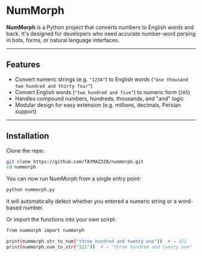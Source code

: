 # NumMorph

**NumMorph** is a Python project that converts numbers to English words and back. It's designed for developers who need accurate number-word parsing in bots, forms, or natural language interfaces.

---

## Features

- Convert numeric strings (e.g. `"1234"`) to English words (`"one thousand two hundred and thirty four"`)
- Convert English words (`"two hundred and five"`) to numeric form (`205`)
- Handles compound numbers, hundreds, thousands, and "and" logic
- Modular design for easy extension (e.g. millions, decimals, Persian support)

---

## Installation

Clone the repo:

```bash
git clone https://github.com/TAYMAZ328/nummorph.git
cd nummorph
```

You can now run NumMorph from a single entry point:

```bash
python nummorph.py
```
It will automatically detect whether you entered a numeric string or a word-based number.


Or import the functions into your own scirpt:

```bash
from nummorph import nummorph

print(nummorph.str_to_num("three hundred and twenty one"))  # → 321
print(nummorph.num_to_str("321"))  # → "three hundred and twenty one"
```
